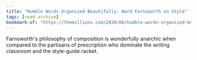 ```yaml
---
title: "Humble Words Organized Beautifully: Ward Farnsworth on Style"
tags: [read archive]
bookmark-of: "https://themillions.com/2020/08/humble-words-organized-beautifully-ward-farnsworth-on-style.html/amp?__twitter_impression=true"
---
```

Farnsworth's philosophy of composition is wonderfully anarchic when compared to the partisans of prescription who dominate the writing classroom and the style-guide racket.